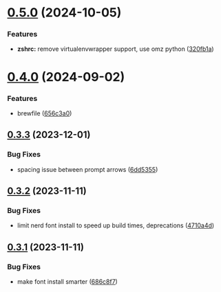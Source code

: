 # [0.5.0](https://github.com/jmreicha/configs/compare/v0.4.0...v0.5.0) (2024-10-05)


### Features

* **zshrc:** remove virtualenvwrapper support, use omz python ([320fb1a](https://github.com/jmreicha/configs/commit/320fb1a79408d8bc14800fa824014ee943aa4487))



# [0.4.0](https://github.com/jmreicha/configs/compare/v0.3.3...v0.4.0) (2024-09-02)


### Features

* brewfile ([656c3a0](https://github.com/jmreicha/configs/commit/656c3a05d652387480a011b0976b4e4653aaf58a))



## [0.3.3](https://github.com/jmreicha/configs/compare/v0.3.2...v0.3.3) (2023-12-01)


### Bug Fixes

* spacing issue between prompt arrows ([6dd5355](https://github.com/jmreicha/configs/commit/6dd5355b0bd0462b6a493203ef48f5692ff9bef3))



## [0.3.2](https://github.com/jmreicha/configs/compare/v0.3.1...v0.3.2) (2023-11-11)


### Bug Fixes

* limit nerd font install to speed up build times, deprecations ([4710a4d](https://github.com/jmreicha/configs/commit/4710a4d6afb5c07c25a4d5281f28e01692057400))



## [0.3.1](https://github.com/jmreicha/configs/compare/v0.3.0...v0.3.1) (2023-11-11)


### Bug Fixes

* make font install smarter ([686c8f7](https://github.com/jmreicha/configs/commit/686c8f7540f9b56e7a4ebcd5cd9e73b1b27dac4a))



